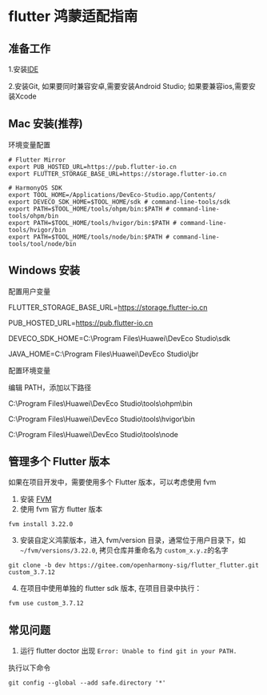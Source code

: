 # flutter 鸿蒙适配指南

## 准备工作

1.安装[IDE](https://developer.huawei.com/consumer/cn/deveco-studio/)

2.安装Git, 如果要同时兼容安卓,需要安装Android Studio; 如果要兼容ios,需要安装Xcode 


## Mac 安装(推荐)

环境变量配置

```
# Flutter Mirror
export PUB_HOSTED_URL=https://pub.flutter-io.cn
export FLUTTER_STORAGE_BASE_URL=https://storage.flutter-io.cn

# HarmonyOS SDK
export TOOL_HOME=/Applications/DevEco-Studio.app/Contents/
export DEVECO_SDK_HOME=$TOOL_HOME/sdk # command-line-tools/sdk
export PATH=$TOOL_HOME/tools/ohpm/bin:$PATH # command-line-tools/ohpm/bin
export PATH=$TOOL_HOME/tools/hvigor/bin:$PATH # command-line-tools/hvigor/bin
export PATH=$TOOL_HOME/tools/node/bin:$PATH # command-line-tools/tool/node/bin
```

## Windows 安装


配置用户变量


FLUTTER_STORAGE_BASE_URL=https://storage.flutter-io.cn

PUB_HOSTED_URL=https://pub.flutter-io.cn

DEVECO_SDK_HOME=C:\Program Files\Huawei\DevEco Studio\sdk

JAVA_HOME=C:\Program Files\Huawei\DevEco Studio\jbr


配置环境变量

编辑 PATH，添加以下路径

C:\Program Files\Huawei\DevEco Studio\tools\ohpm\bin

C:\Program Files\Huawei\DevEco Studio\tools\hvigor\bin

C:\Program Files\Huawei\DevEco Studio\tools\node

## 管理多个 Flutter 版本

如果在项目开发中，需要使用多个 Flutter 版本，可以考虑使用 fvm

1. 安装 [FVM](https://fvm.app/)
2. 使用 fvm 官方 flutter 版本

```
fvm install 3.22.0
```
3. 安装自定义鸿蒙版本，进入 fvm/version 目录，通常位于用户目录下，如 `~/fvm/versions/3.22.0`,
拷贝仓库并重命名为 `custom_x.y.z`的名字

```
git clone -b dev https://gitee.com/openharmony-sig/flutter_flutter.git custom_3.7.12
```

4. 在项目中使用单独的 flutter sdk 版本, 在项目目录中执行：

```
fvm use custom_3.7.12
```


## 常见问题

1. 运行 flutter doctor 出现 `Error: Unable to find git in your PATH.`

执行以下命令


```
git config --global --add safe.directory '*'
```
